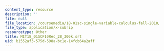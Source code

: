 ```yaml
---
content_type: resource
description: ''
file: null
file_location: /coursemedia/18-01sc-single-variable-calculus-fall-2010/b1552af3575d598abc1e14fcb64a2aff_MIT18_01SCF10Rec_28_300k.vtt
file_type: application/x-subrip
resourcetype: Other
title: MIT18_01SCF10Rec_28_300k.srt
uid: b1552af3-575d-598a-bc1e-14fcb64a2aff
---
```

